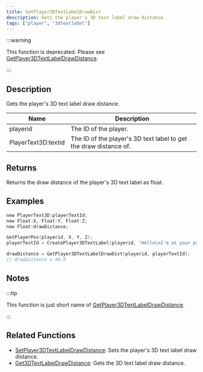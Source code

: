 ```yaml
---
title: GetPlayer3DTextLabelDrawDist
description: Gets the player's 3D text label draw distance.
tags: ["player", "3dtextlabel"]
---
```


:::warning

This function is deprecated. Please see [GetPlayer3DTextLabelDrawDistance](GetPlayer3DTextLabelDrawDistance).

:::

## Description

Gets the player's 3D text label draw distance.

| Name                | Description                                                       |
| ------------------- | ----------------------------------------------------------------- |
| playerid            | The ID of the player.                                             |
| PlayerText3D:textid | The ID of the player's 3D text label to get the draw distance of. |

## Returns

Returns the draw distance of the player's 3D text label as float.

## Examples

```c
new PlayerText3D:playerTextId;
new Float:X, Float:Y, Float:Z;
new Float:drawDistance;

GetPlayerPos(playerid, X, Y, Z);
playerTextId = CreatePlayer3DTextLabel(playerid, "Hello\nI'm at your position", 0x008080FF, X, Y, Z, 40.0);

drawDistance = GetPlayer3DTextLabelDrawDist(playerid, playerTextId);
// drawDistance = 40.0
```

## Notes

:::tip

This function is just short name of [GetPlayer3DTextLabelDrawDistance](GetPlayer3DTextLabelDrawDistance).

:::

## Related Functions

- [SetPlayer3DTextLabelDrawDistance](SetPlayer3DTextLabelDrawDistance): Sets the player's 3D text label draw distance.
- [Get3DTextLabelDrawDistance](Get3DTextLabelDrawDistance): Gets the 3D text label draw distance.
